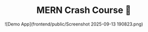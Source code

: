 <h1 align="center">MERN Crash Course 🚀</h1>

![Demo App](frontend/public/Screenshot 2025-09-13 190823.png)

